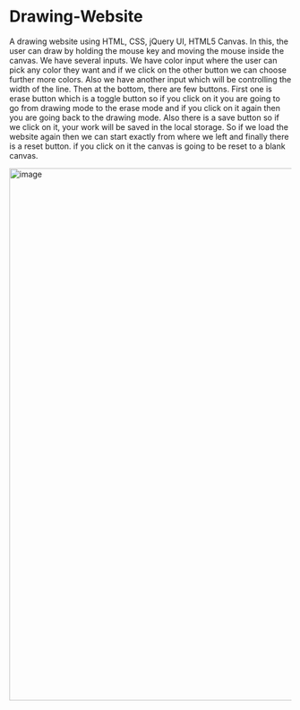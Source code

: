 # Drawing-Website
A drawing website using HTML, CSS, jQuery UI, HTML5 Canvas. In this, the user can draw by holding the mouse key and moving the mouse inside the canvas. We have several inputs. We have color input where the user can pick any color they want and if we click on the other button we can choose further more colors. Also we have another input which will be controlling the width of the line. Then at the bottom, there are few buttons. First one is erase button which is a toggle button so if you click on it you are going to go from drawing mode to the erase mode and if you click on it again then you are going back to the drawing mode. Also there is a save button so if we click on it, your work will be saved in the local storage. So if we load the website again then we can start exactly from where we left and finally there is a reset button. if you click on it the canvas is going to be reset to a blank canvas. 

<img width="950" alt="image" src="https://github.com/Khushi2041/Drawing-Website/assets/112477607/01a39384-a008-4f11-acce-2428bbe4bf7f">

